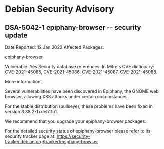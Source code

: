 
Debian Security Advisory
========================


DSA-5042-1 epiphany-browser -- security update
----------------------------------------------



Date Reported:
12 Jan 2022
Affected Packages:

[epiphany-browser](https://packages.debian.org/src:epiphany-browser)

Vulnerable:
Yes
Security database references:
In Mitre's CVE dictionary: [CVE-2021-45085](https://security-tracker.debian.org/tracker/CVE-2021-45085), [CVE-2021-45086](https://security-tracker.debian.org/tracker/CVE-2021-45086), [CVE-2021-45087](https://security-tracker.debian.org/tracker/CVE-2021-45087), [CVE-2021-45088](https://security-tracker.debian.org/tracker/CVE-2021-45088).  

More information:

Several vulnerabilities have been discovered in Epiphany, the GNOME web
browser, allowing XSS attacks under certain circumstances.


For the stable distribution (bullseye), these problems have been fixed in
version 3.38.2-1+deb11u1.


We recommend that you upgrade your epiphany-browser packages.


For the detailed security status of epiphany-browser please refer to
its security tracker page at:
<https://security-tracker.debian.org/tracker/epiphany-browser>






